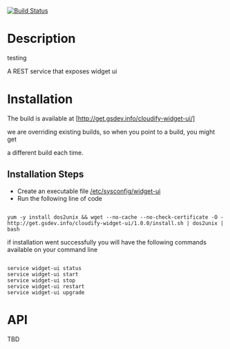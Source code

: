 
[![Build Status](https://travis-ci.org/CloudifySource/cloudify-widget-ui.svg?branch=cw_200_setup_travis)](https://travis-ci.org/CloudifySource/cloudify-widget-ui)

Description
===========

testing

A REST service that exposes widget ui


Installation
============

The build is available at [http://get.gsdev.info/cloudify-widget-ui/]

we are overriding existing builds, so when you point to a build, you might get

a different build each time.


## Installation Steps

 * Create an executable file [/etc/sysconfig/widget-ui](./build/SYSCONFIG_TEMPLATE)
 * Run the following line of code

````

yum -y install dos2unix && wget --no-cache --no-check-certificate -O - http://get.gsdev.info/cloudify-widget-ui/1.0.0/install.sh | dos2unix | bash

````

if installation went successfully you will have the following commands available on your command line

````

service widget-ui status
service widget-ui start
service widget-ui stop
service widget-ui restart
service widget-ui upgrade

````

API
====

TBD
